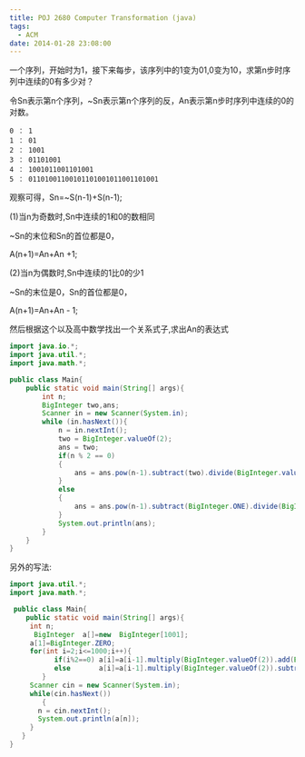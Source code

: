 ```yaml
---
title: POJ 2680 Computer Transformation (java)
tags:
  - ACM
date: 2014-01-28 23:08:00
---
```


一个序列，开始时为1，接下来每步，该序列中的1变为01,0变为10，求第n步时序列中连续的0有多少对？

 

令Sn表示第n个序列，~Sn表示第n个序列的反，An表示第n步时序列中连续的0的对数。

	0 ： 1
	1 ： 01
	2 ： 1001
	3 ： 01101001
	4 ： 1001011001101001
	5 ： 01101001100101101001011001101001


观察可得，Sn=~S(n-1)+S(n-1);

(1)当n为奇数时,Sn中连续的1和0的数相同

~Sn的末位和Sn的首位都是0，

A(n+1)=An+An +1;

(2)当n为偶数时,Sn中连续的1比0的少1

~Sn的末位是0，Sn的首位都是0，

A(n+1)=An+An - 1;

 

然后根据这个以及高中数学找出一个关系式子,求出An的表达式

```java
import java.io.*;
import java.util.*;
import java.math.*;

public class Main{
	public static void main(String[] args){
		int n;
		BigInteger two,ans;
		Scanner in = new Scanner(System.in);
		while (in.hasNext()){
			n = in.nextInt();
			two = BigInteger.valueOf(2);
			ans = two;
			if(n % 2 == 0)
            {
                ans = ans.pow(n-1).subtract(two).divide(BigInteger.valueOf(3)).add(BigInteger.ONE);
            }
            else
            {
                ans = ans.pow(n-1).subtract(BigInteger.ONE).divide(BigInteger.valueOf(3));
            }
            System.out.println(ans);
		}
	}
} 
```


另外的写法:

```java
import java.util.*;
import java.math.*;

 public class Main{
    public static void main(String[] args){
     int n;
      BigInteger  a[]=new  BigInteger[1001];
     a[1]=BigInteger.ZERO;
     for(int i=2;i<=1000;i++){
           if(i%2==0) a[i]=a[i-1].multiply(BigInteger.valueOf(2)).add(BigInteger.ONE);
           else       a[i]=a[i-1].multiply(BigInteger.valueOf(2)).subtract(BigInteger.ONE);
        }
     Scanner cin = new Scanner(System.in);
     while(cin.hasNext())
        {
       n = cin.nextInt();
       System.out.println(a[n]);
     }
   }
}
```

	 